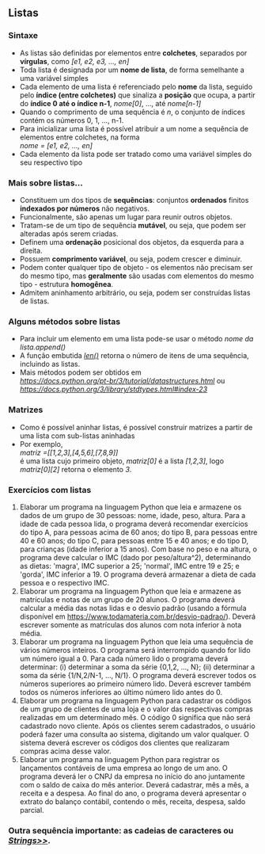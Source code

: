 ## Listas 

### Sintaxe  
- As listas são definidas por elementos entre **colchetes**, separados por **vírgulas**, como *[e1, e2, e3, ..., en]*
- Toda lista é designada por um **nome de lista**, de forma semelhante a uma variável simples  
- Cada elemento de uma lista é referenciado pelo **nome** da lista, seguido pelo **índice (entre colchetes)** que sinaliza a **posição** que ocupa, a partir do **índice 0 até o índice n-1**, *nome[0]*, ..., até *nome[n-1]*  
- Quando o comprimento de uma sequência é *n*, o conjunto de índices contém os números 0, 1, …, n-1.  
- Para inicializar uma lista é possível atribuir a um nome a sequência de elementos entre colchetes, na forma  
*nome = [e1, e2, ..., en]*  
- Cada elemento da lista pode ser tratado como uma variável simples do seu respectivo tipo

### Mais sobre listas...
- Constituem um dos tipos de **sequências**: conjuntos **ordenados** finitos **indexados por números** não negativos. 
- Funcionalmente, são apenas um lugar para reunir outros objetos.  
- Tratam-se de um tipo de sequência **mutável**, ou seja, que podem ser alteradas após serem criadas. 
- Definem uma **ordenação** posicional dos objetos, da esquerda para a direita. 
- Possuem **comprimento variável**, ou seja, podem crescer e diminuir.
- Podem conter qualquer tipo de objeto - os elementos não precisam ser do mesmo tipo, mas **geralmente** são usadas com elementos do mesmo tipo - estrutura **homogênea**.
- Admitem aninhamento arbitrário, ou seja, podem ser construídas listas de listas.

### Alguns métodos sobre listas  
- Para incluir um elemento em uma lista pode-se usar o método *nome da lista.append()*  
- A função embutida [*len()*](https://docs.python.org/pt-br/3/library/functions.html#len) retorna o número de itens de uma sequência, incluindo as listas.  
- Mais métodos podem ser obtidos em  
 *<https://docs.python.org/pt-br/3/tutorial/datastructures.html>* ou  
 *<https://docs.python.org/3/library/stdtypes.html#index-23>*

### Matrizes
- Como é possível aninhar listas, é possível construir matrizes a partir de uma lista com sub-listas aninhadas
- Por exemplo,  
  *matriz =[[1,2,3],[4,5,6],[7,8,9]]*  
  é uma lista cujo primeiro objeto, *matriz[0]* é a lista *[1,2,3]*, logo  
  *matriz[0][2]* retorna o elemento *3*. 

### Exercícios com listas  
1. Elaborar um programa na linguagem Python que leia e armazene os dados de um grupo de 30 pessoas: nome, idade, peso, altura. Para a idade de cada pessoa lida, o programa deverá recomendar exercícios do tipo A, para pessoas acima de 60 anos; do tipo B, para pessoas entre 40 e 60 anos; do tipo C, para pessoas entre 15 e 40 anos; e do tipo D, para crianças (idade inferior a 15 anos). Com base no peso e na altura, o programa deve calcular o IMC (dado por peso/altura^2), determinando as dietas: 'magra', IMC superior a 25; 'normal', IMC entre 19 e 25; e 'gorda', IMC inferior a 19. O programa deverá armazenar a dieta de cada pessoa e o respectivo IMC.
2. Elaborar um programa na linguagem Python que leia e armazene as matrículas e notas de um grupo de 20 alunos. O programa deverá calcular a média das notas lidas e o desvio padrão (usando a fórmula disponível em <https://www.todamateria.com.br/desvio-padrao/>). Deverá escrever somente as matrículas dos alunos com nota inferior à nota média.
3. Elaborar um programa na linguagem Python que leia uma sequência de vários números inteiros. O programa será interrompido quando for lido um número igual a 0. Para cada número lido o programa deverá determinar: (i) determinar a soma da série {0,1,2, ..., N}; (ii) determinar a soma da série {1/N,2/N-1, ..., N/1}. O programa deverá escrever todos os números superiores ao primeiro número lido. Deverá escrever também todos os números inferiores ao último número lido antes do 0.
4. Elaborar um programa na linguagem Python para cadastrar os códigos de um grupo de clientes de uma loja e o valor das respectivas compras realizadas em um determinado mês. O código 0 significa que não será cadastrado novo cliente. Após os clientes serem cadastrados, o usuário poderá fazer uma consulta ao sistema, digitando um valor qualquer. O sistema deverá escrever os códigos dos clientes que realizaram compras acima desse valor.
5. Elaborar um programa na linguagem Python para registrar os lançamentos contáveis de uma empresa ao longo de um ano. O programa deverá ler o CNPJ da empresa no início do ano juntamente com o saldo de caixa do mês anterior. Deverá cadastrar, mês a mês, a receita e a despesa. Ao final do ano, o programa deverá apresentar o extrato do balanço contábil, contendo o mês, receita, despesa, saldo parcial.  

### Outra sequência importante: as cadeias de caracteres ou *[Strings>>](prog_str.md)*.
